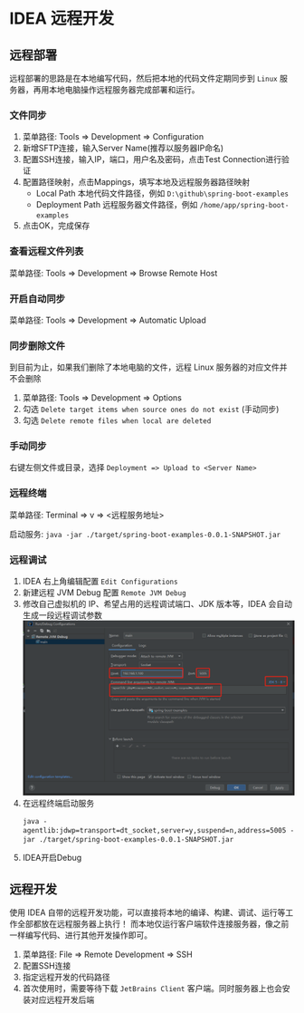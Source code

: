 # IDEA 远程开发

## 远程部署

远程部署的思路是在本地编写代码，然后把本地的代码文件定期同步到 `Linux` 服务器，再用本地电脑操作远程服务器完成部署和运行。

### 文件同步

1. 菜单路径: Tools => Development => Configuration
2. 新增SFTP连接，输入Server Name(推荐以服务器IP命名)
3. 配置SSH连接，输入IP，端口，用户名及密码，点击Test Connection进行验证
4. 配置路径映射，点击Mappings，填写本地及远程服务器路径映射  
   - Local Path 本地代码文件路径，例如 `D:\github\spring-boot-examples`
   - Deployment Path 远程服务器文件路径，例如 `/home/app/spring-boot-examples`
5. 点击OK，完成保存

### 查看远程文件列表

菜单路径: Tools => Development => Browse Remote Host

### 开启自动同步

菜单路径: Tools => Development => Automatic Upload

### 同步删除文件
到目前为止，如果我们删除了本地电脑的文件，远程 Linux 服务器的对应文件并不会删除

1. 菜单路径: Tools => Development => Options
2. 勾选 `Delete target items when source ones do not exist` (手动同步)
3. 勾选 `Delete remote files when local are deleted`

### 手动同步

右键左侧文件或目录，选择 `Deployment => Upload to <Server Name>`

### 远程终端

菜单路径: Terminal => v => <远程服务地址>

启动服务: `java -jar ./target/spring-boot-examples-0.0.1-SNAPSHOT.jar`

### 远程调试

1. IDEA 右上角编辑配置 `Edit Configurations`
2. 新建远程 JVM Debug 配置 `Remote JVM Debug`
3. 修改自己虚拟机的 IP、希望占用的远程调试端口、JDK 版本等，IDEA 会自动生成一段远程调试参数
   ![img.png](imgs/IDEA.png)
4. 在远程终端启动服务  
   ```shell
   java -agentlib:jdwp=transport=dt_socket,server=y,suspend=n,address=5005 -jar ./target/spring-boot-examples-0.0.1-SNAPSHOT.jar
   ```
5. IDEA开启Debug

## 远程开发

使用 IDEA 自带的远程开发功能，可以直接将本地的编译、构建、调试、运行等工作全部都放在远程服务器上执行！
而本地仅运行客户端软件连接服务器，像之前一样编写代码、进行其他开发操作即可。

1. 菜单路径: File => Remote Development => SSH
2. 配置SSH连接
3. 指定远程开发的代码路径
4. 首次使用时，需要等待下载 `JetBrains Client` 客户端。同时服务器上也会安装对应远程开发后端
